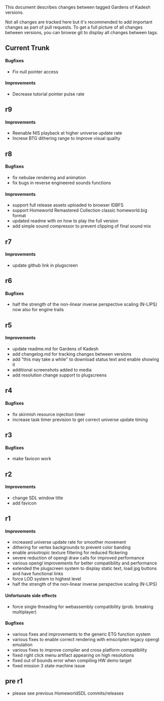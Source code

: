 This document describes changes between tagged Gardens of Kadesh versions.

Not all changes are tracked here but it's recommended to add important changes
as part of pull requests. To get a full picture of all changes between
versions, you can browse git to display all changes between tags.


## Current Trunk
#### Bugfixes
- Fix null pointer access

#### Improvements
- Decrease tutorial pointer pulse rate


## r9
#### Improvements
- Reenable NIS playback at higher universe update rate
- Increse BTG dithering range to improve visual quality


## r8
#### Bugfixes
- fix nebulae rendering and animation
- fix bugs in reverse engineered sounds functions

#### Improvements
- support full release assets uploaded to browser IDBFS
- support Homeworld Remastered Collection classic homeworld.big format
- updated readme with on how to play the full version
- add simple sound compressor to prevent clipping of final sound mix


## r7
#### Improvements
- update github link in plugscreen


## r6
#### Bugfixes
- half the strength of the non-linear inverse perspective scaling (N-LIPS) now also for engine trails


## r5
#### Improvements
- update readme.md for Gardens of Kadesh
- add changelog.md for tracking changes between versions
- add "this may take a while" to download status text and enable showing it
- additional screenshots added to media
- add resolution change support to plugscreens


## r4
#### Bugfixes
- fix skirmish resource injection timer
- increase task timer prevision to get correct universe update timing


## r3
#### Bugfixes
- make favicon work


## r2
#### Improvements
- change SDL window title
- add favicon


## r1
#### Improvements
- increased universe update rate for smoother movement
- dithering for vertex backgrounds to prevent color banding
- enable anisotropic texture filtering for reduced flickering
- severe reduction of opengl draw calls for improved performance
- various opengl improvements for better compatibility and performance
- extended the plugscreen system to display static text, load jpg buttons and have functional links
- force LOD system to highest level
- half the strength of the non-linear inverse perspective scaling (N-LIPS)

#### Unfortunate side effects
- force single threading for webassembly compatibility (prob. breaking multiplayer)

#### Bugfixes
- various fixes and improvements to the generic ETG function system
- various fixes to enable correct rendering with emscripten legacy opengl emulation
- various fixes to improve compiler and cross platform compatibility
- fixed right click menu artifact appearing on high resolutions
- fixed out of bounds error when compiling HW demo target
- fixed mission 3 state machine issue


## pre r1
- please see previous HomeworldSDL commits/releases
